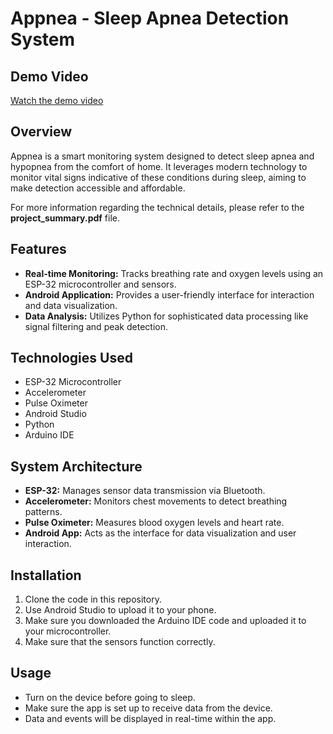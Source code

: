 # Appnea - Sleep Apnea Detection System

## Demo Video

[Watch the demo video](https://drive.google.com/file/d/1kYIoBU1R02ZFQGtESXcdetI-4GKglyVK/view)


## Overview
Appnea is a smart monitoring system designed to detect sleep apnea and hypopnea from the comfort of home.
It leverages modern technology to monitor vital signs indicative of these conditions during sleep, aiming to make detection accessible and affordable.

For more information regarding the technical details, please refer to the **project_summary.pdf** file. 

## Features
- **Real-time Monitoring:** Tracks breathing rate and oxygen levels using an ESP-32 microcontroller and sensors.
- **Android Application:** Provides a user-friendly interface for interaction and data visualization.
- **Data Analysis:** Utilizes Python for sophisticated data processing like signal filtering and peak detection.

## Technologies Used
- ESP-32 Microcontroller
- Accelerometer
- Pulse Oximeter
- Android Studio
- Python
- Arduino IDE

## System Architecture
- **ESP-32:** Manages sensor data transmission via Bluetooth.
- **Accelerometer:** Monitors chest movements to detect breathing patterns.
- **Pulse Oximeter:** Measures blood oxygen levels and heart rate.
- **Android App:** Acts as the interface for data visualization and user interaction.

## Installation
1. Clone the code in this repository.
2. Use Android Studio to upload it to your phone.
3. Make sure you downloaded the Arduino IDE code and uploaded it to your microcontroller.
4. Make sure that the sensors function correctly.

## Usage
- Turn on the device before going to sleep.
- Make sure the app is set up to receive data from the device.
- Data and events will be displayed in real-time within the app.

 


